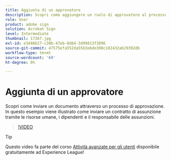 ```yaml
---
title: Aggiunta di un approvatore
description: Scopri come aggiungere un ruolo di approvatore al processo di approvazione del contratto
role: User
product: adobe sign
solution: Acrobat Sign
level: Intermediate
thumbnail: 17367.jpg
exl-id: e3d46b27-c30b-47eb-8d84-3d99813f3096
source-git-commit: 47575efa552da55b3ebde308c182432ab29392db
workflow-type: tm+mt
source-wordcount: '69'
ht-degree: 0%

---
```


# Aggiunta di un approvatore

Scopri come inviare un documento attraverso un processo di approvazione. In questo esempio viene illustrato come inviare un contratto di assunzione tramite le risorse umane, i dipendenti e il responsabile delle assunzioni.

>[!VIDEO](https://video.tv.adobe.com/v/17367?hidetitle=true)

>[!TIP]
>
>Questo video fa parte del corso [Attività avanzate per gli utenti](https://experienceleague.adobe.com/?recommended=Sign-U-1-2020.3) disponibile gratuitamente ad Experience League!


